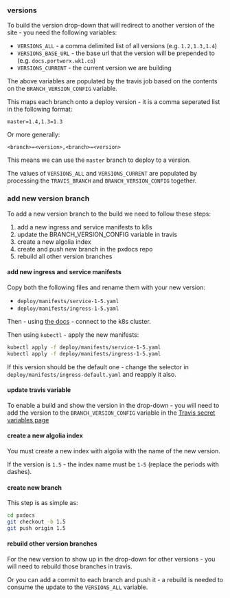 ### versions

To build the version drop-down that will redirect to another version of the site - you need the following variables:

 * `VERSIONS_ALL` - a comma delimited list of all versions (e.g. `1.2,1.3,1.4`)
 * `VERSIONS_BASE_URL` - the base url that the version will be prepended to (e.g. `docs.portworx.wk1.co`)
 * `VERSIONS_CURRENT` - the current version we are building

The above variables are populated by the travis job based on the contents on the `BRANCH_VERSION_CONFIG` variable.

This maps each branch onto a deploy version - it is a comma seperated list in the following format:

```
master=1.4,1.3=1.3
```

Or more generally:

```
<branch>=<version>,<branch>=<version>
```

This means we can use the `master` branch to deploy to a version.

The values of `VERSIONS_ALL` and `VERSIONS_CURRENT` are populated by processing the `TRAVIS_BRANCH` and `BRANCH_VERSION_CONFIG` together.

### add new version branch

To add a new version branch to the build we need to follow these steps:

 1. add a new ingress and service manifests to k8s
 2. update the BRANCH_VERSION_CONFIG variable in travis
 3. create a new algolia index
 4. create and push new branch in the pxdocs repo
 5. rebuild all other version branches

#### add new ingress and service manifests

Copy both the following files and rename them with your new version:

 * `deploy/manifests/service-1-5.yaml`
 * `deploy/manifests/ingress-1-5.yaml`

Then - using [the docs](k8s.md) - connect to the k8s cluster.

Then using `kubectl` - apply the new manifests:

```bash
kubectl apply -f deploy/manifests/service-1-5.yaml
kubectl apply -f deploy/manifests/ingress-1-5.yaml
```

If this version should be the default one - change the selector in `deploy/manifests/ingress-default.yaml` and reapply it also.

#### update travis variable

To enable a build and show the version in the drop-down - you will need to add the version to the `BRANCH_VERSION_CONFIG` variable in the [Travis secret variables page](https://travis-ci.org/portworx/pxdocs/settings)

#### create a new algolia index

You must create a new index with algolia with the name of the new version.

If the version is `1.5` - the index name must be `1-5` (replace the periods with dashes).

#### create new branch

This step is as simple as:

```bash
cd pxdocs
git checkout -b 1.5
git push origin 1.5
```

#### rebuild other version branches

For the new version to show up in the drop-down for other versions - you will need to rebuild those branches in travis.

Or you can add a commit to each branch and push it - a rebuild is needed to consume the update to the `VERSIONS_ALL` variable.

